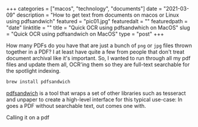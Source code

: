 +++
categories = ["macos", "technology", "documents"]
date = "2021-03-09"
description = "How to get text from documents on macos or Linux using pdfsandwich"
featured = "pic01.jpg"
featuredalt = ""
featuredpath = "date"
linktitle = ""
title = "Quick OCR using pdfsandwhich on MacOS"
slug = "Quick OCR using pdfsandwich on MacOS"
type = "post"
+++

How many PDFs do you have that are just a bunch of `png` or `jpg` files thrown together in a PDF? I at least have quite a few from people that don't treat document archival like it's important. So, I wanted to run through all my pdf files and update them all, OCR'ing them so they are full-text searchable for the spotlight indexing. 

```bash
brew install pdfsandwich
```
[pdfsandwich](http://www.tobias-elze.de/pdfsandwich/) is a tool that wraps a set of other libraries such as tesseract and unpaper to create a high-level interface for this typical use-case: In goes a PDF without searchable text, out comes one with. 

Calling it on a pdf 